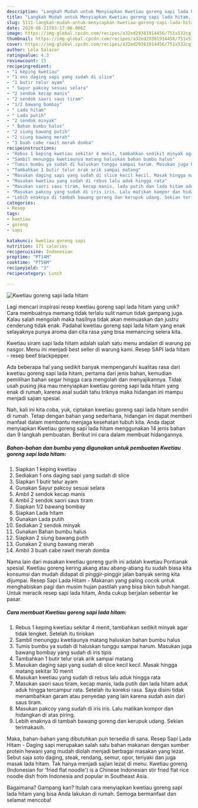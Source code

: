 ```yaml
---
description: "Langkah Mudah untuk Menyiapkan Kwetiau goreng sapi lada hitam, Lezat Sekali"
title: "Langkah Mudah untuk Menyiapkan Kwetiau goreng sapi lada hitam, Lezat Sekali"
slug: 5111-langkah-mudah-untuk-menyiapkan-kwetiau-goreng-sapi-lada-hitam-lezat-sekali
date: 2020-06-21T03:17:06.006Z
image: https://img-global.cpcdn.com/recipes/a32ed29381914456/751x532cq70/kwetiau-goreng-sapi-lada-hitam-foto-resep-utama.jpg
thumbnail: https://img-global.cpcdn.com/recipes/a32ed29381914456/751x532cq70/kwetiau-goreng-sapi-lada-hitam-foto-resep-utama.jpg
cover: https://img-global.cpcdn.com/recipes/a32ed29381914456/751x532cq70/kwetiau-goreng-sapi-lada-hitam-foto-resep-utama.jpg
author: Lela Salazar
ratingvalue: 4.3
reviewcount: 15
recipeingredient:
- "1 keping kwetiau"
- "1 ons daging sapi yang sudah di slice"
- "1 butir telur ayam"
- " Sayur pakcoy sesuai selara"
- "2 sendok kecap manis"
- "2 sendok saori saus tiram"
- "1/2 bawang bombay"
- " Lada hitam"
- " Lada putih"
- "2 sendok minyak"
- " Bahan bumbu halus"
- "2 siung bawang putih"
- "2 siung bawang merah"
- "3 buah cabe rawit merah domba"
recipeinstructions:
- "Rebus 1 keping kwetiau sekitar 4 menit, tambahkan sedikit minyak agar tidak lengket. Setelah itu tiriskan"
- "Sambil menunggu kwetiaunya matang haluskan bahan bumbu halus"
- "Tumis bumbu ya sudah di haluskan tunggu sampai harum. Masukan juga bawang bombay yang sudah di iris tipis"
- "Tambahkan 1 butir telur orak arik sampai matang"
- "Masukan daging sapi yang sudah di slice kecil kecil. Masak hingga matang sekitar 10 menit"
- "Masukan kwetiau yang sudah di rebus lalu aduk hingga rata"
- "Masukan saori saus tiram, kecap manis, lada putih dan lada hitam aduk aduk hingga tercampur rata. Setelah itu koreksi rasa. Saya disini tidak menambahkan garam atau penyedap yang lain karena sudah asin dari saus tiram."
- "Masukan pakcoy yang sudah di iris iris. Lalu matikan kompor dan hidangkan di atas piring."
- "Lebih enaknya di tambah bawang goreng dan kerupuk udang. Sekian terimakasih."
categories:
- Resep
tags:
- kwetiau
- goreng
- sapi

katakunci: kwetiau goreng sapi 
nutrition: 171 calories
recipecuisine: Indonesian
preptime: "PT14M"
cooktime: "PT56M"
recipeyield: "3"
recipecategory: Lunch

---
```



![Kwetiau goreng sapi lada hitam](https://img-global.cpcdn.com/recipes/a32ed29381914456/751x532cq70/kwetiau-goreng-sapi-lada-hitam-foto-resep-utama.jpg)

Lagi mencari inspirasi resep kwetiau goreng sapi lada hitam yang unik? Cara membuatnya memang tidak terlalu sulit namun tidak gampang juga. Kalau salah mengolah maka hasilnya tidak akan memuaskan dan justru cenderung tidak enak. Padahal kwetiau goreng sapi lada hitam yang enak selayaknya punya aroma dan cita rasa yang bisa memancing selera kita.

Kwetiau siram sapi lada hitam adalah salah satu menu andalan di warung pp nasgor. Menu ini menjadi best seller di warung kami. Resep SAPI lada hitam - resep beef blackpepper.

Ada beberapa hal yang sedikit banyak mempengaruhi kualitas rasa dari kwetiau goreng sapi lada hitam, pertama dari jenis bahan, kemudian pemilihan bahan segar hingga cara mengolah dan menyajikannya. Tidak usah pusing jika mau menyiapkan kwetiau goreng sapi lada hitam yang enak di rumah, karena asal sudah tahu triknya maka hidangan ini mampu menjadi sajian spesial.


Nah, kali ini kita coba, yuk, ciptakan kwetiau goreng sapi lada hitam sendiri di rumah. Tetap dengan bahan yang sederhana, hidangan ini dapat memberi manfaat dalam membantu menjaga kesehatan tubuh kita. Anda dapat menyiapkan Kwetiau goreng sapi lada hitam menggunakan 14 jenis bahan dan 9 langkah pembuatan. Berikut ini cara dalam membuat hidangannya.

<!--inarticleads1-->

##### Bahan-bahan dan bumbu yang digunakan untuk pembuatan Kwetiau goreng sapi lada hitam:

1. Siapkan 1 keping kwetiau
1. Sediakan 1 ons daging sapi yang sudah di slice
1. Siapkan 1 butir telur ayam
1. Gunakan  Sayur pakcoy sesuai selara
1. Ambil 2 sendok kecap manis
1. Ambil 2 sendok saori saus tiram
1. Siapkan 1/2 bawang bombay
1. Siapkan  Lada hitam
1. Gunakan  Lada putih
1. Sediakan 2 sendok minyak
1. Gunakan  Bahan bumbu halus
1. Siapkan 2 siung bawang putih
1. Gunakan 2 siung bawang merah
1. Ambil 3 buah cabe rawit merah domba


Nama lain dari masakan kwetiau goreng gurih ini adalah kwetiau Pontianak spesial. Kwetiau goreng kering akang atau abang-abang itu sudah biasa kita konsumsi dan mudah didapat di pinggir-pinggir jalan banyak sering kita dijumpai. Resep Sapi Lada Hitam - Makanan yang paling cocok untuk menghabiskan pagi dan musim hujan pastilah yang bisa bikin tubuh hangat. Untuk meracik resep sapi lada hitam, Anda cukup berjalan sebentar ke pasar. 

<!--inarticleads2-->

##### Cara membuat Kwetiau goreng sapi lada hitam:

1. Rebus 1 keping kwetiau sekitar 4 menit, tambahkan sedikit minyak agar tidak lengket. Setelah itu tiriskan
1. Sambil menunggu kwetiaunya matang haluskan bahan bumbu halus
1. Tumis bumbu ya sudah di haluskan tunggu sampai harum. Masukan juga bawang bombay yang sudah di iris tipis
1. Tambahkan 1 butir telur orak arik sampai matang
1. Masukan daging sapi yang sudah di slice kecil kecil. Masak hingga matang sekitar 10 menit
1. Masukan kwetiau yang sudah di rebus lalu aduk hingga rata
1. Masukan saori saus tiram, kecap manis, lada putih dan lada hitam aduk aduk hingga tercampur rata. Setelah itu koreksi rasa. Saya disini tidak menambahkan garam atau penyedap yang lain karena sudah asin dari saus tiram.
1. Masukan pakcoy yang sudah di iris iris. Lalu matikan kompor dan hidangkan di atas piring.
1. Lebih enaknya di tambah bawang goreng dan kerupuk udang. Sekian terimakasih.


Maka, bahan-bahan yang dibutuhkan pun tersedia di sana. Resep Sapi Lada Hitam - Daging sapi merupakan salah satu bahan makanan dengan sumber protein hewani yang mudah diolah menjadi berbagai masakan yang lezat. Sebut saja soto daging, steak, rendang, semur, opor, teriyaki dan juga masak lada hitam. Tak hanya menjadi sajian lezat di menu. Kwetiau goreng (Indonesian for &#39;fried flat noodle&#39;) is a Chinese Indonesian stir fried flat rice noodle dish from Indonesia and popular in Southeast Asia. 

Bagaimana? Gampang kan? Itulah cara menyiapkan kwetiau goreng sapi lada hitam yang bisa Anda lakukan di rumah. Semoga bermanfaat dan selamat mencoba!
